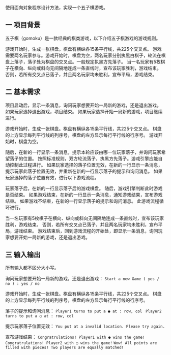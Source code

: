 使用面向对象程序设计方法，实现一个五子棋游戏。

## 一  项目背景

五子棋（gomoku）是一款经典的棋类游戏，以下介绍五子棋游戏的游戏规则。

游戏开始时，生成一张棋盘。棋盘有横纵各15条平行线，共225个交叉点。
游戏需要两名玩家参与。游戏开始时，棋盘为空，两名玩家分别执黑白棋子，轮流在棋盘上落子，落子处为棋盘的交叉点。一般规定执黑方先落子。
当一名玩家有5枚棋子在横向、纵向或斜向无间隔地连成一条直线时，宣布该玩家胜利，游戏结束。
否则，若所有交叉点已落子，并且两名玩家均未胜利，宣布平局，游戏结束。

## 二  基本需求

项目启动后，显示一条消息，询问玩家想要开始一局新的游戏，还是退出游戏。
如果玩家选择退出游戏，项目结束。
如果玩家选择开始一局新的游戏，项目继续进行。

游戏开始时，生成一张棋盘。棋盘有横纵各15条平行线，共225个交叉点。
棋盘的上方显示每列平行线的列序号，棋盘的左方显示每行平行线的行序号。
游戏开始时，棋盘为空。

随后，在新的一行显示一条消息，提示本轮应该由哪一位玩家落子，并询问玩家希望落子的位置。
按照标准规则，双方轮流落子，执黑方先落子。游戏引擎应能自动控制此过程进行。
如果玩家选择的落子位置无效，在新的一行显示一条消息，提示玩家此落子位置无效，并重新在新的一行显示落子的提示和询问消息。
如果玩家选择的落子位置有效，进行以下游戏流程。

玩家落子后，在新的一行显示落子后的游戏棋盘。
随后，游戏引擎判断此时游戏是否结束。
如果游戏结束，在新的一行显示一条消息，通知游戏结果，宣布游戏结束。
如果游戏不结束，在新的一行显示落子的提示和询问消息。
此游戏流程循环进行。

当一名玩家有5枚棋子在横向、纵向或斜向无间隔地连成一条直线时，宣布该玩家胜利，游戏结束。
否则，若所有交叉点已落子，并且两名玩家均未胜利，宣布平局，游戏结束。
游戏结束后，回到游戏流程的开始处，即显示一条消息，询问玩家想要开始一局新的游戏，还是退出游戏。

## 三  输入输出

所有输入都不区分大小写。

询问玩家想要开始一局新的游戏，还是退出游戏：
`Start a new Game ( yes / no ) : yes / no`

游戏开始时，生成一张棋盘。棋盘有横纵各15条平行线，共225个交叉点。
棋盘的上方显示每列平行线的列序号，棋盘的左方显示每行平行线的行序号。

落子的提示和询问消息：
`Player1 turns to put a ● at : row, col `
`Player2 turns to put a ○ at : row, col `

提示玩家落子位置无效：
`You put at a invalid location. Please try again.`

宣布游戏结果：
`Congratrulations! Player1 with ● wins the game!`
`Congratrulations! Player2 with ○ wins the game!`
`Wow! All points are filled with pieces! Two players are equally matched!`
